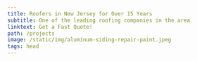 ```yaml
---
title: Roofers in New Jersey for Over 15 Years
subtitle: One of the leading roofing companies in the area
linktext: Get a Fast Quote!
path: /projects
image: /static/img/aluminum-siding-repair-paint.jpeg
tags: head
---
```

